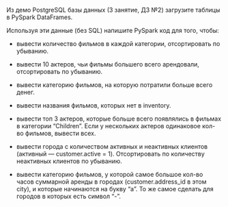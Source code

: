 Из демо PostgreSQL базы данных (3 занятие, ДЗ №2) загрузите таблицы в PySpark DataFrames.

Используя эти данные (без SQL) напишите PySpark код для того, чтобы:

 - вывести количество фильмов в каждой категории, отсортировать по убыванию.

 - вывести 10 актеров, чьи фильмы большего всего арендовали, отсортировать по убыванию.

 - вывести категорию фильмов, на которую потратили больше всего денег.

 - вывести названия фильмов, которых нет в inventory.

 - вывести топ 3 актеров, которые больше всего появлялись в фильмах в категории “Children”. Если у нескольких актеров одинаковое кол-во фильмов, вывести всех.

 - вывести города с количеством активных и неактивных клиентов (активный — customer.active = 1). Отсортировать по количеству неактивных клиентов по убыванию.

 - вывести категорию фильмов, у которой самое большое кол-во часов суммарной аренды в городах (customer.address_id в этом city), и которые начинаются на букву “a”. 
То же самое сделать для городов в которых есть символ “-”.
